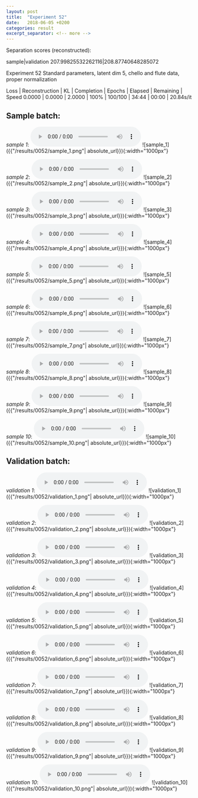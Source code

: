 ```yaml
---
layout: post
title:  "Experiment 52"
date:   2018-06-05 +0200
categories: result
excerpt_separator: <!-- more -->
---
```

Separation scores (reconstructed):

sample|validation
207.99825532262116|208.87740648285072<!-- more -->

Experiment 52
Standard parameters, latent dim 5, chello and flute data, proper normalization

Loss | Reconstruction | KL | Completion | Epochs | Elapsed | Remaining | Speed
0.0000 | 0.0000 | 2.0000 | 100% | 100/100 | 34:44 | 00:00 | 20.84s/it

## **Sample batch**:
_sample 1_:
<audio src="/ResultsOverview/results/0052/sample_1.wav" controls preload></audio>
![sample_1]({{"/results/0052/sample_1.png"| absolute_url}}){:width="1000px"}

_sample 2_:
<audio src="/ResultsOverview/results/0052/sample_2.wav" controls preload></audio>
![sample_2]({{"/results/0052/sample_2.png"| absolute_url}}){:width="1000px"}

_sample 3_:
<audio src="/ResultsOverview/results/0052/sample_3.wav" controls preload></audio>
![sample_3]({{"/results/0052/sample_3.png"| absolute_url}}){:width="1000px"}

_sample 4_:
<audio src="/ResultsOverview/results/0052/sample_4.wav" controls preload></audio>
![sample_4]({{"/results/0052/sample_4.png"| absolute_url}}){:width="1000px"}

_sample 5_:
<audio src="/ResultsOverview/results/0052/sample_5.wav" controls preload></audio>
![sample_5]({{"/results/0052/sample_5.png"| absolute_url}}){:width="1000px"}

_sample 6_:
<audio src="/ResultsOverview/results/0052/sample_6.wav" controls preload></audio>
![sample_6]({{"/results/0052/sample_6.png"| absolute_url}}){:width="1000px"}

_sample 7_:
<audio src="/ResultsOverview/results/0052/sample_7.wav" controls preload></audio>
![sample_7]({{"/results/0052/sample_7.png"| absolute_url}}){:width="1000px"}

_sample 8_:
<audio src="/ResultsOverview/results/0052/sample_8.wav" controls preload></audio>
![sample_8]({{"/results/0052/sample_8.png"| absolute_url}}){:width="1000px"}

_sample 9_:
<audio src="/ResultsOverview/results/0052/sample_9.wav" controls preload></audio>
![sample_9]({{"/results/0052/sample_9.png"| absolute_url}}){:width="1000px"}

_sample 10_:
<audio src="/ResultsOverview/results/0052/sample_10.wav" controls preload></audio>
![sample_10]({{"/results/0052/sample_10.png"| absolute_url}}){:width="1000px"}

## **Validation batch**:
_validation 1_:
<audio src="/ResultsOverview/results/0052/validation_1.wav" controls preload></audio>
![validation_1]({{"/results/0052/validation_1.png"| absolute_url}}){:width="1000px"}

_validation 2_:
<audio src="/ResultsOverview/results/0052/validation_2.wav" controls preload></audio>
![validation_2]({{"/results/0052/validation_2.png"| absolute_url}}){:width="1000px"}

_validation 3_:
<audio src="/ResultsOverview/results/0052/validation_3.wav" controls preload></audio>
![validation_3]({{"/results/0052/validation_3.png"| absolute_url}}){:width="1000px"}

_validation 4_:
<audio src="/ResultsOverview/results/0052/validation_4.wav" controls preload></audio>
![validation_4]({{"/results/0052/validation_4.png"| absolute_url}}){:width="1000px"}

_validation 5_:
<audio src="/ResultsOverview/results/0052/validation_5.wav" controls preload></audio>
![validation_5]({{"/results/0052/validation_5.png"| absolute_url}}){:width="1000px"}

_validation 6_:
<audio src="/ResultsOverview/results/0052/validation_6.wav" controls preload></audio>
![validation_6]({{"/results/0052/validation_6.png"| absolute_url}}){:width="1000px"}

_validation 7_:
<audio src="/ResultsOverview/results/0052/validation_7.wav" controls preload></audio>
![validation_7]({{"/results/0052/validation_7.png"| absolute_url}}){:width="1000px"}

_validation 8_:
<audio src="/ResultsOverview/results/0052/validation_8.wav" controls preload></audio>
![validation_8]({{"/results/0052/validation_8.png"| absolute_url}}){:width="1000px"}

_validation 9_:
<audio src="/ResultsOverview/results/0052/validation_9.wav" controls preload></audio>
![validation_9]({{"/results/0052/validation_9.png"| absolute_url}}){:width="1000px"}

_validation 10_:
<audio src="/ResultsOverview/results/0052/validation_10.wav" controls preload></audio>
![validation_10]({{"/results/0052/validation_10.png"| absolute_url}}){:width="1000px"}
